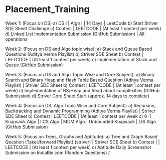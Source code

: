 # Placement_Training
Week 1: (Focus on DS) 
a) DS I | Algo I | 14 Days | LeetCode 
b) Start Striver SDE Sheet Challenge 
c) Contest | LEETCODE | (At least 1 contest per week) 
d) Linked List Implementation Submission (GitHub Submission) | All operations 

Week 2: (Focus on DS and Algo topic wise): 
a) Stack and Queue Based Questions (Aditya Verma Playlist)
b) Striver SDE Sheet b) Contest | LEETCODE | (At least 1 contest per week) 
c) Implementation of Stack and Queue (GitHub Submission) 

Week 3: (Focus on DS and Algo Topic Wise and Core Subject): 
a) Binary Search and Binary Heap and Hash Table Based Question (Aditya Verma  Playlist) | Striver SDE Sheet 
b) Contest | LEETCODE | (At least 1 contest per week) 
c) Implementation of BS/Heap and Read about complexities (GitHub Submission) d) Striver Core Sheet Start (approx. 14 days to complete) 

Week 4: (Focus on DS, Algo Topic Wise and Core Subject): 
a) Recursion, Backtracking and Dynamic Programming (Aditya Verma Playlist) |  Striver SDE Sheet 
b) Contest | LEETCODE | (At least 1 contest per week 
c) 0-1 Knapsack Algo | LCS Algo | MCM Algo | Unbounded Knapsack | LIS Algo  (GitHub Submission) 

Week 5: (Focus on Trees, Graphs and Aptitude): 
a) Tree and Graph Based Question (TakeUforward Playlist) (striver) | Striver SDE Sheet b) Contest | | LEETCODE | (At least 1 contest per week) 
c) Aptitude Daily Screenshot Submission on IndiaBix.com (Random Questions) /  
